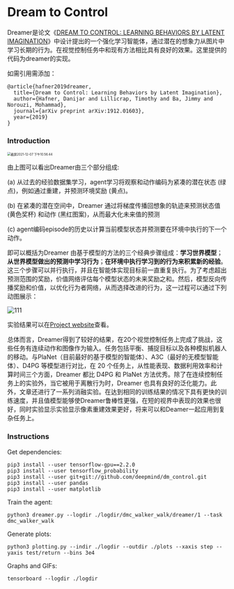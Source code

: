 # Dream to Control

Dreamer是论文《[DREAM TO CONTROL: LEARNING BEHAVIORS BY LATENT IMAGINATION](https://arxiv.org/pdf/1912.01603.pdf)》中设计提出的一个强化学习智能体，通过潜在的想象力从图片中学习长期的行为。在视觉控制任务中和现有方法相比具有良好的效果。这里提供的代码为dreamer的实现。

如需引用需添加：

```
@article{hafner2019dreamer,
  title={Dream to Control: Learning Behaviors by Latent Imagination},
  author={Hafner, Danijar and Lillicrap, Timothy and Ba, Jimmy and Norouzi, Mohammad},
  journal={arXiv preprint arXiv:1912.01603},
  year={2019}
}
```



### Introduction

<img src="/Users/lihao/Library/Application Support/typora-user-images/截屏2021-12-07 下午10.56.44.png" alt="截屏2021-12-07 下午10.56.44" style="zoom:50%;" />

由上图可以看出Dreamer由三个部分组成:

 (a) 从过去的经验数据集学习，agent学习将观察和动作编码为紧凑的潜在状态 (绿点)，例如通过重建，并预测环境奖励 (黄点)。

 (b) 在紧凑的潜在空间中，Dreamer 通过将梯度传播回想象的轨迹来预测状态值 (黄色奖杯) 和动作 (黑红图案)，从而最大化未来值的预测

 (c) agent编码episode的历史以计算当前模型状态并预测要在环境中执行的下一个动作。 

即可以概括为Dreamer 由基于模型的方法的三个经典步骤组成：**学习世界模型**；**从世界模型做出的预测中学习行为**；**在环境中执行学习到的行为来积累新的经验**。这三个步骤可以并行执行，并且在智能体实现目标前一直重复执行。为了考虑超出预测范围的奖励，价值网络评估每个模型状态的未来奖励之和。然后，模型反向传播奖励和价值，以优化行为者网络，从而选择改进的行为，这一过程可以通过下列动图展示：

![111](/Users/lihao/Desktop/111.gif)

实验结果可以在[Project website](https://danijar.com/dreamer)查看。

总体而言，Dreamer得到了较好的结果，在20个视觉控制任务上完成了挑战，这些任务有连续动作和图像作为输入。任务包括平衡、捕捉目标以及各种模拟机器人的移动。与PlaNet（目前最好的基于模型的智能体）、A3C（最好的无模型智能体）、D4PG 等模型进行对比，在 20 个任务上，从性能表现、数据利用效率和计算时间三个方面，Dreamer 都比 D4PG 和 PlaNet 方法优秀。除了在连续控制任务上的实验外，当它被用于离散行为时，Dreamer 也具有良好的泛化能力。此外，文章还进行了一系列消融实验。在达到相同的训练结果的情况下具有更快的训练速度，并且值模型能够使Dreamer鲁棒性更强，在短的视界中表现的效果也很好，同时实验显示实验显示像素重建效果更好，将来可以和Deamer一起应用到复杂任务上。

### Instructions

Get dependencies:

```
pip3 install --user tensorflow-gpu==2.2.0
pip3 install --user tensorflow_probability
pip3 install --user git+git://github.com/deepmind/dm_control.git
pip3 install --user pandas
pip3 install --user matplotlib
```

Train the agent:

```
python3 dreamer.py --logdir ./logdir/dmc_walker_walk/dreamer/1 --task dmc_walker_walk
```

Generate plots:

```
python3 plotting.py --indir ./logdir --outdir ./plots --xaxis step --yaxis test/return --bins 3e4
```

Graphs and GIFs:

```
tensorboard --logdir ./logdir
```

